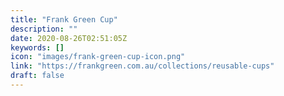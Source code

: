 ```yaml
---
title: "Frank Green Cup"
description: ""
date: 2020-08-26T02:51:05Z
keywords: []
icon: "images/frank-green-cup-icon.png"
link: "https://frankgreen.com.au/collections/reusable-cups"
draft: false
---
```


